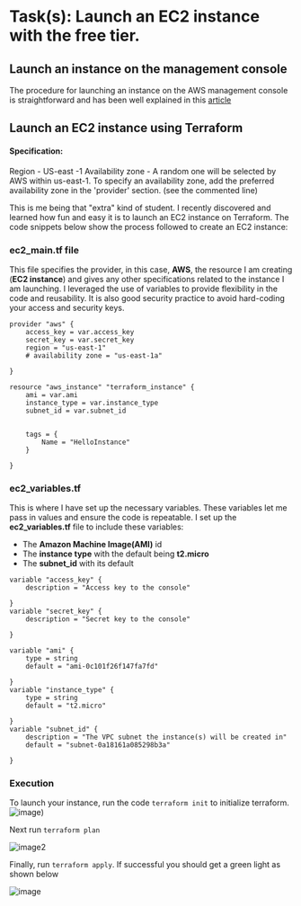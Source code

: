 # Task(s): Launch an EC2 instance with the free tier.

## Launch an instance on the management console
The procedure for launching an instance on the AWS management console is straightforward and has been well explained in this [article](https://docs.aws.amazon.com/AWSEC2/latest/UserGuide/option3-task1-launch-ec2-instance.html)

## Launch an EC2 instance using Terraform

#### Specification:
Region - US-east -1
Availability zone - A random one will be selected by AWS within us-east-1. To specify an availability zone, add the preferred availability zone in the 'provider' section. (see the commented line)

This is me being that "extra" kind of student. I recently discovered and learned how fun and easy it is to launch an EC2 instance on Terraform.
The code snippets below show the process followed to create an EC2 instance:

### ec2_main.tf file
This file specifies the provider, in this case, **AWS**, the resource I am creating (**EC2 instance**) and gives any other specifications related to the instance I am launching. I leveraged the use of variables to provide flexibility in the code and reusability. It is also good security practice to avoid hard-coding your access and security keys.

```
provider "aws" {
    access_key = var.access_key
    secret_key = var.secret_key
    region = "us-east-1"
    # availability zone = "us-east-1a"
    
}

resource "aws_instance" "terraform_instance" {
    ami = var.ami
    instance_type = var.instance_type
    subnet_id = var.subnet_id
    

    tags = {
        Name = "HelloInstance"
    }
  
}
```

### ec2_variables.tf
This is where I have set up the necessary variables. These variables let me pass in values and ensure the code is repeatable.
I set up the **ec2_variables.tf** file to include these variables:
- The **Amazon Machine Image(AMI)** id
- The **instance type** with the default being **t2.micro**
- The **subnet_id** with its default

```
variable "access_key" {
    description = "Access key to the console"
  
}
variable "secret_key" {
    description = "Secret key to the console"
  
}

variable "ami" {
    type = string
    default = "ami-0c101f26f147fa7fd"
  
}
variable "instance_type" {
    type = string
    default = "t2.micro"
  
}
variable "subnet_id" {
    description = "The VPC subnet the instance(s) will be created in"
    default = "subnet-0a18161a085298b3a"
  
}
```
### Execution
To launch your instance, run the code `terraform init` to initialize terraform.
![image](https://github.com/achenchi7/AWS-Projects-2023-2024/blob/main/images/terraform%20init.png))

Next run `terraform plan`

![image2](https://github.com/achenchi7/AWS-Projects-2023-2024/blob/main/images/terraform_plan.png)


Finally, run `terraform apply`. If successful you should get a green light as shown below

![image](https://github.com/achenchi7/AWS-Projects-2023-2024/blob/main/images/terraform_apply.png)
